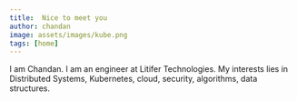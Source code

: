 ```yaml
---
title:  Nice to meet you
author: chandan
image: assets/images/kube.png
tags: [home]
---
```


I am Chandan. I am an engineer at Litifer Technologies. My interests lies in Distributed Systems, Kubernetes, cloud, security, algorithms, data structures.